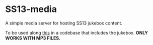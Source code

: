 # SS13-media
A simple media server for hosting SS13 jukebox content.

To be used along [this](https://github.com/d3athrow/ss13-media-converter) in a codebase that includes the jukebox.
**ONLY WORKS WITH MP3 FILES.**
